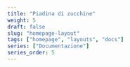 ```yaml
---
title: "Piadina di zucchine"
weight: 5
draft: false
slug: "homepage-layout"
tags: ["homepage", "layouts", "docs"]
series: ["Documentazione"]
series_order: 5
---
```


